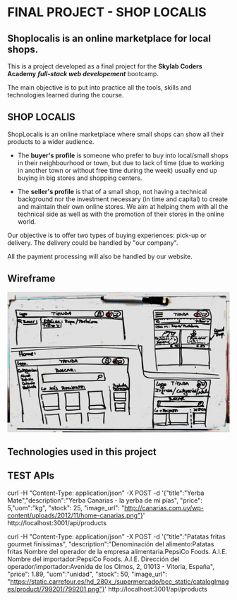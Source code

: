# FINAL PROJECT - SHOP LOCALIS

## Shoplocalis is an online marketplace for local shops.

This is a project developed as a final project for the **Skylab Coders Academy** ***full-stack web developement*** bootcamp.

The main objective is to put into practice all the tools, skills and technologies learned during the course.

## SHOP LOCALIS

ShopLocalis is an online marketplace where small shops can show all their products to a wider audience. 
* The **buyer's profile**  is someone who prefer to buy into local/small shops in their neighbourhood or town, but due to lack of time (due to working in another town or without free time during the week) usually end up buying in big stores and shopping centers.

* The **seller's profile** is that of a small shop, not having a technical background nor the investment necessary (in time and capital) to create and maintain their own online stores. We aim at helping them with all the technical side as well as with the promotion of their stores in the online world.

Our objective is to offer two types of buying experiences: pick-up or delivery. The delivery could be handled by "our company".

All the payment processing will also be handled by our website.

## Wireframe

![First wireframe](https://github.com/hdesoto/shoplocalis/blob/master/Pre-Proyecto/Shop%20Localis%201.jpg)


## Technologies used in this project



## TEST APIs
curl -H "Content-Type: application/json" -X POST -d '{"title":"Yerba Mate","description":"Yerba Canarias - la yerba de mi pías", "price": 5,"uom":"kg", "stock": 25, "image_url": "http://canarias.com.uy/wp-content/uploads/2012/11/home-canarias.png"}' http://localhost:3001/api/products


curl -H "Content-Type: application/json" -X POST -d '{"title":"Patatas fritas gourmet finissimas",
"description":"Denominación del alimento:Patatas fritas
Nombre del operador de la empresa alimentaria:PepsiCo Foods. A.I.E.
Nombre del importador:PepsiCo Foods. A.I.E.
Dirección del operador/importador:Avenida de los Olmos, 2, 01013 - Vitoria, España",
"price": 1.89,
"uom":"unidad",
"stock": 50,
"image_url": "https://static.carrefour.es/hd_280x_/supermercado/bcc_static/catalogImages/product/799201/799201.png"}' http://localhost:3001/api/products